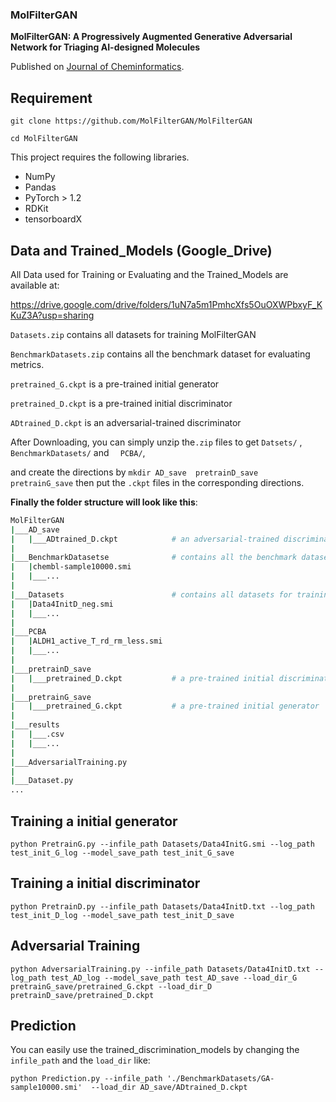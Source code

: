 ### MolFilterGAN



**MolFilterGAN: A Progressively Augmented Generative Adversarial Network for Triaging AI-designed Molecules**

Published on [Journal of Cheminformatics](https://jcheminf.biomedcentral.com/articles/10.1186/s13321-023-00711-1).

## Requirement
```git clone https://github.com/MolFilterGAN/MolFilterGAN``` 

```cd MolFilterGAN``` 

This project requires the following libraries.

- NumPy
- Pandas
- PyTorch > 1.2
- RDKit
- tensorboardX
## Data and Trained_Models (Google_Drive)

All Data used for Training or Evaluating and the Trained_Models are available at:

https://drive.google.com/drive/folders/1uN7a5m1PmhcXfs5OuOXWPbxyF_KKuZ3A?usp=sharing

`Datasets.zip` contains all datasets for training  MolFilterGAN

`BenchmarkDatasets.zip` contains all the benchmark dataset for evaluating metrics.

`pretrained_G.ckpt` is a pre-trained initial generator

`pretrained_D.ckpt` is a pre-trained initial discriminator

`ADtrained_D.ckpt` is an adversarial-trained discriminator

After Downloading, you can simply unzip the```.zip``` files to get ```Datsets/``` ,  ``` BenchmarkDatasets/``` and  ```  PCBA/```,

and create the directions by ```mkdir AD_save  pretrainD_save  pretrainG_save``` then put the ```.ckpt``` files in the corresponding directions.

**Finally the folder structure will look like this**: 

```bash
MolFilterGAN
|___AD_save 
|   |___ADtrained_D.ckpt 			# an adversarial-trained discriminator
| 
|___BenchmarkDatasetse 				# contains all the benchmark dataset for evaluating metrics.
|   |chembl-sample10000.smi
|   |___...
| 		
|___Datasets						# contains all datasets for training  MolFilterGAN
|   |Data4InitD_neg.smi
|   |___...
| 
|___PCBA
|   |ALDH1_active_T_rd_rm_less.smi
|   |___...
| 
|___pretrainD_save
|   |___pretrained_D.ckpt			# a pre-trained initial discriminator
|
|___pretrainG_save
|   |___pretrained_G.ckpt			# a pre-trained initial generator
| 
|___results							
|   |___.csv
|   |___...
| 
|___AdversarialTraining.py
| 
|___Dataset.py
...
```

## Training a initial generator

`python PretrainG.py --infile_path Datasets/Data4InitG.smi --log_path test_init_G_log --model_save_path test_init_G_save`

## Training a initial discriminator

`python PretrainD.py --infile_path Datasets/Data4InitD.txt --log_path test_init_D_log --model_save_path test_init_D_save`

## Adversarial Training

`python AdversarialTraining.py --infile_path Datasets/Data4InitD.txt --log_path test_AD_log --model_save_path test_AD_save --load_dir_G pretrainG_save/pretrained_G.ckpt --load_dir_D pretrainD_save/pretrained_D.ckpt`

## Prediction 

You can easily use the trained_discrimination_models by changing the ```infile_path``` and the ```load_dir``` like: 

`python Prediction.py --infile_path './BenchmarkDatasets/GA-sample10000.smi'  --load_dir AD_save/ADtrained_D.ckpt`
